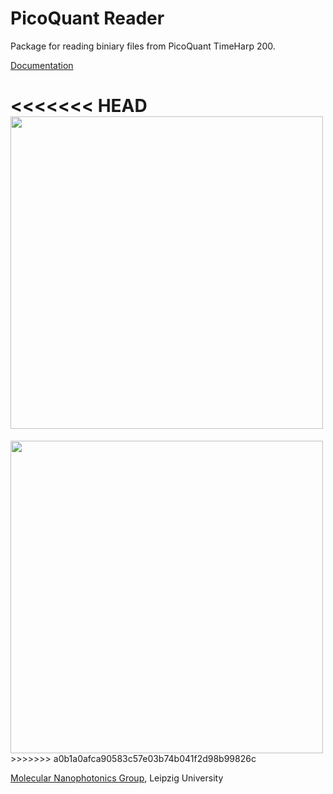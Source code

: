# PicoQuant Reader
Package for reading biniary files from PicoQuant TimeHarp 200.

[Documentation](http://molecular-nanophotonics.github.io/pqreader)

<<<<<<< HEAD
<img src="https://github.com/Molecular-Nanophotonics/pqreader/blob/master/images/TimeHarp_200.png" width="500"/>
=======
<img src="https://github.com/Molecular-Nanophotonics/pqreader/blob/master/resources/TimeHarp_200_01.png" width="500"/>
>>>>>>> a0b1a0afca90583c57e03b74b041f2d98b99826c

[Molecular Nanophotonics Group](http://www.uni-leipzig.de/~mona), Leipzig University
